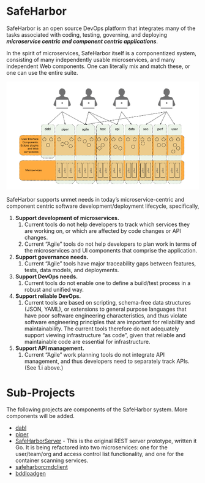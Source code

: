# SafeHarbor

SafeHarbor is an open source DevOps platform that integrates many of the tasks
associated with coding, testing, governing, and deploying <b><i>microservice centric
and component centric applications</i></b>.

In the spirit of microservices, SafeHarbor itself is a componentized system,
consisting of many independently usable microservices, and many independent
Web components. One can literally mix and match these, or one can use the
entire suite.

![SafeHarbor Integrated View](SafeHarbor_Integrated_View.png "SafeHarbor Integrated View")

SafeHarbor supports unmet needs in today’s microservice-centric and component centric
software development/deployment lifecycle, specifically,

<ol>
<li><b>Support development of microservices.</b>
	<ol>
	<li>Current tools do not help developers to track which services they are
	working on, or which are affected by code changes or API changes.</li>
	<li>Current “Agile” tools do not help developers to plan work in terms of the
	microservices and UI components that comprise the application.</li>
	</ol>
</li>
<li><b>Support governance needs.</b>
	<ol>
	<li>Current “Agile” tools have major traceability gaps between features, tests,
	data models, and deployments.</li>
	</ol>
<li><b>Support DevOps needs.</b>
	<ol>
	<li>Current tools do not enable one to define a build/test process in a robust
	and unified way.</li>
	</ol>
</li>
<li><b>Support reliable DevOps.</b>
	<ol>
	<li>Current tools are based on scripting, schema-free data structures (JSON, YAML),
	or extensions to general purpose languages that have poor software engineering
	characteristics, and thus violate software engineering principles that are
	important for reliability and maintainability. The current tools therefore
	do not adequately support viewing infrastructure “as code”, given that
	reliable and maintainable code are essential for infrastructure.</li>
	</ol>
</li>
<li><b>Support API management.</b>
	<ol>
	<li>Current “Agile” work planning tools do not integrate API management,
	and thus developers need to separately track APIs. (See 1.i above.)</li>
	</ol>
</li>
</ol>

# Sub-Projects

The following projects are components of the SafeHarbor system. More components
will be added.

* [dabl](https://github.com/ScaledMarkets/dabl)
* [piper](https://github.com/ScaledMarkets/piper)
* [SafeHarborServer](https://github.com/ScaledMarkets/SafeHarborServer) - This is
	the original REST server prototype, written it Go. It is being refactored into two
	microservices: one for the user/team/org and access control list functionality,
	and one for the container scanning services.
* [safeharborcmdclient](https://github.com/ScaledMarkets/safeharborcmdclient)
* [bddloadgen](https://github.com/ScaledMarkets/bddloadgen)

